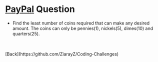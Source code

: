 # [PayPal](https://github.com/twowaits/SDE-Interview-Questions/tree/master/PayPal) Question
- Find the least number of coins required that can make any desired amount. The coins can only be pennies(1), nickels(5), dimes(10) and quarters(25).
<br />
<br /> [Back](https://github.com/ZiarayZ/Coding-Challenges)